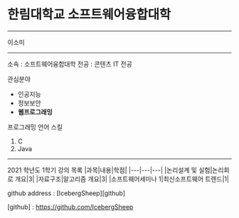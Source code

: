 # 한림대학교 소프트웨어융합대학
---

이소미

---

소속 : 소프트웨어융합대학
전공 : 콘텐츠 IT 전공


관심분야
* 인공지능
* 정보보안
* **웹프로그래밍**

프로그래밍 언어 스킬
1. C
2. Java

----------------------

2021 학년도 1학기 강의 목록
|과목|내용|학점|
|---|---|---|
|논리설계 및 실험|논리회로 개요|3|
|자료구조|알고리즘 개요|3|
|소프트웨어세미나 1|최신소프트웨어 트렌드|1|

github address : [IcebergSheep][github]

[github] : https://github.com/IcebergSheep

